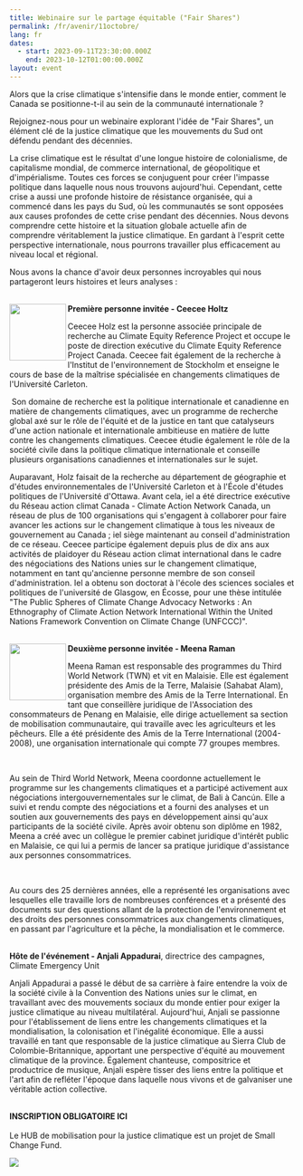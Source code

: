 ```yaml
---
title: Webinaire sur le partage équitable ("Fair Shares")
permalink: /fr/avenir/11octobre/
lang: fr
dates:
  - start: 2023-09-11T23:30:00.000Z
    end: 2023-10-12T01:00:00.000Z
layout: event
---
```

Alors que la crise climatique s'intensifie dans le monde entier, comment le Canada se positionne-t-il au sein de la communauté internationale ?

Rejoignez-nous pour un webinaire explorant l'idée de "Fair Shares", un élément clé de la justice climatique que les mouvements du Sud ont défendu pendant des décennies.

La crise climatique est le résultat d'une longue histoire de colonialisme, de capitalisme mondial, de commerce international, de géopolitique et d'impérialisme. Toutes ces forces se conjuguent pour créer l'impasse politique dans laquelle nous nous trouvons aujourd'hui. Cependant, cette crise a aussi une profonde histoire de résistance organisée, qui a commencé dans les pays du Sud, où les communautés se sont opposées aux causes profondes de cette crise pendant des décennies. Nous devons comprendre cette histoire et la situation globale actuelle afin de comprendre véritablement la justice climatique. En gardant à l'esprit cette perspective internationale, nous pourrons travailler plus efficacement au niveau local et régional.

Nous avons la chance d'avoir deux personnes incroyables qui nous partageront leurs histoires et leurs analyses :

\
<img align="left" width="100" height="100" src="/media/ceeceeholtz.png">**Première personne invitée - Ceecee Holtz**

Ceecee Holz est la personne associée principale de recherche au Climate Equity Reference Project et occupe le poste de direction exécutive du Climate Equity Reference Project Canada. Ceecee fait également de la recherche à l'Institut de l'environnement de Stockholm et enseigne le cours de base de la maîtrise spécialisée en changements climatiques de l'Université Carleton.

 Son domaine de recherche est la politique internationale et canadienne en matière de changements climatiques, avec un programme de recherche global axé sur le rôle de l'équité et de la justice en tant que catalyseurs d'une action nationale et internationale ambitieuse en matière de lutte contre les changements climatiques. Ceecee étudie également le rôle de la société civile dans la politique climatique internationale et conseille plusieurs organisations canadiennes et internationales sur le sujet.

Auparavant, Holz faisait de la recherche au département de géographie et d'études environnementales de l'Université Carleton et à l'École d'études politiques de l'Université d'Ottawa. Avant cela, iel a été directrice exécutive du Réseau action climat Canada - Climate Action Network Canada, un réseau de plus de 100 organisations qui s'engagent à collaborer pour faire avancer les actions sur le changement climatique à tous les niveaux de gouvernement au Canada ; iel siège maintenant au conseil d'administration de ce réseau. Ceecee participe également depuis plus de dix ans aux activités de plaidoyer du Réseau action climat international dans le cadre des négociations des Nations unies sur le changement climatique, notamment en tant qu'ancienne personne membre de son conseil d'administration. Iel a obtenu son doctorat à l'école des sciences sociales et politiques de l'université de Glasgow, en Écosse, pour une thèse intitulée "The Public Spheres of Climate Change Advocacy Networks : An Ethnography of Climate Action Network International Within the United Nations Framework Convention on Climate Change (UNFCCC)".

\
<img align="left" width="100" height="100" src="/media/meenaraman.png">**Deuxième personne invitée - Meena Raman**

Meena Raman est responsable des programmes du Third World Network (TWN) et vit en Malaisie. Elle est également présidente des Amis de la Terre, Malaisie (Sahabat Alam), organisation membre des Amis de la Terre International. En tant que conseillère juridique de l'Association des consommateurs de Penang en Malaisie, elle dirige actuellement sa section de mobilisation communautaire, qui travaille avec les agriculteurs et les pêcheurs. Elle a été présidente des Amis de la Terre International (2004-2008), une organisation internationale qui compte 77 groupes membres.

 

Au sein de Third World Network, Meena coordonne actuellement le programme sur les changements climatiques et a participé activement aux négociations intergouvernementales sur le climat, de Bali à Cancún. Elle a suivi et rendu compte des négociations et a fourni des analyses et un soutien aux gouvernements des pays en développement ainsi qu'aux participants de la société civile. Après avoir obtenu son diplôme en 1982, Meena a créé avec un collègue le premier cabinet juridique d'intérêt public en Malaisie, ce qui lui a permis de lancer sa pratique juridique d'assistance aux personnes consommatrices.

 

Au cours des 25 dernières années, elle a représenté les organisations avec lesquelles elle travaille lors de nombreuses conférences et a présenté des documents sur des questions allant de la protection de l'environnement et des droits des personnes consommatrices aux changements climatiques, en passant par l'agriculture et la pêche, la mondialisation et le commerce.



\
**Hôte de l'événement - Anjali Appadurai**, directrice des campagnes, Climate Emergency Unit

Anjali Appadurai a passé le début de sa carrière à faire entendre la voix de la société civile à la Convention des Nations unies sur le climat, en travaillant avec des mouvements sociaux du monde entier pour exiger la justice climatique au niveau multilatéral. Aujourd'hui, Anjali se passionne pour l'établissement de liens entre les changements climatiques et la mondialisation, la colonisation et l'inégalité économique. Elle a aussi travaillé en tant que responsable de la justice climatique au Sierra Club de Colombie-Britannique, apportant une perspective d'équité au mouvement climatique de la province. Également chanteuse, compositrice et productrice de musique, Anjali espère tisser des liens entre la politique et l'art afin de refléter l'époque dans laquelle nous vivons et de galvaniser une véritable action collective.

\
**I﻿NSCRIPTION OBLIGATOIRE ICI**\
\
L﻿e HUB de mobilisation pour la justice climatique est un projet de Small Change Fund.

![](/media/hub_scf.png)